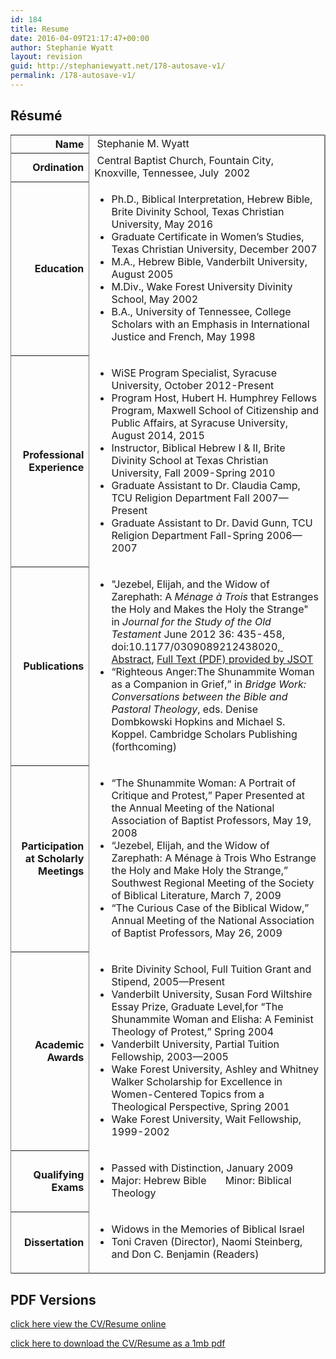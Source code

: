 ```yaml
---
id: 184
title: Resume
date: 2016-04-09T21:17:47+00:00
author: Stephanie Wyatt
layout: revision
guid: http://stephaniewyatt.net/178-autosave-v1/
permalink: /178-autosave-v1/
---
```

<h2>Résumé</h2>

<table border="1" width="797" frame="rhs" rules="cols" cellspacing="3" cellpadding="2">
<tbody>
<tr>
<th scope="row" width="151">
<div align="right">Name</div></th>
<td width="649">
<div id="cv"> Stephanie M. Wyatt</div></td>
</tr>
<tr>
<th scope="row">
<div align="right">Ordination</div></th>
<td>
<div id="cv"> Central Baptist Church, Fountain City, Knoxville, Tennessee, July  2002</div></td>
</tr>
<tr>
<th scope="row">
<div align="right">Education</div></th>
<td>
<ul id="cv">
    <li>Ph.D., Biblical Interpretation, Hebrew Bible, Brite Divinity School, Texas Christian University, May 2016</li>
    <li>Graduate Certificate in Women’s Studies, Texas Christian University, December 2007</li>
    <li>M.A., Hebrew Bible, Vanderbilt University, August 2005</li>
    <li>M.Div., Wake Forest University Divinity School, May 2002</li>
    <li>B.A., University of Tennessee, College Scholars with an Emphasis in International Justice and French, May 1998</li>
</ul>
</td>
</tr>
<tr>
<th scope="row">
<div align="right">Professional Experience</div></th>
<td>
<ul id="cv">
    <li>WiSE Program Specialist, Syracuse University, October 2012-Present</li>
    <li>Program Host, Hubert H. Humphrey Fellows Program, Maxwell School of Citizenship and Public Affairs, at Syracuse University, August 2014, 2015</li>
    <li>Instructor, Biblical Hebrew I &amp; II, Brite Divinity School at Texas Christian University, Fall 2009-Spring 2010</li>
    <li>Graduate Assistant to Dr. Claudia Camp, TCU Religion Department Fall 2007—Present</li>
    <li>Graduate Assistant to Dr. David Gunn, TCU Religion Department Fall-Spring 2006—2007</li>
</ul>
</td>
</tr>
<tr>
<th scope="row">
<div align="right">Publications</div></th>
<td>
<ul id="cv">
    <li>"Jezebel, Elijah, and the Widow of Zarephath: A <em>Ménage à Trois</em> that Estranges the Holy and Makes the Holy the Strange" in <em>Journal for the Study of the Old Testament</em> June 2012 36: 435-458, doi:10.1177/0309089212438020,<a title="Abstract of Stephanie M. Wyatt: Jezebel, Elijah, and the Widow of Zarephath: A Ménage à Trois that Estranges the Holy and Makes the Holy the Strange" href="http://jot.sagepub.com/content/36/4/435.abstract" target="_blank">  Abstract</a>, <a title="Full Text (PDF) by JSOT of: Stephanie M. Wyatt: Jezebel, Elijah, and the Widow of Zarephath: A Ménage à Trois that Estranges the Holy and Makes the Holy the Strange" href="http://jot.sagepub.com/content/36/4/435.full.pdf+html" target="_blank">Full Text (PDF) provided by JSOT</a></li>
    <li>“Righteous Anger:The Shunammite Woman as a Companion in Grief,” in <em>Bridge Work: Conversations between the Bible and Pastoral Theology</em>, eds. Denise Dombkowski Hopkins and Michael S. Koppel. Cambridge Scholars Publishing (forthcoming)</li>
</ul>
</td>
</tr>
<tr>
<th scope="row">
<div align="right">Participation at Scholarly Meetings</div></th>
<td>
<ul id="cv">
    <li>“The Shunammite Woman: A Portrait of Critique and Protest,” Paper Presented at the Annual Meeting of the National Association of Baptist Professors, May 19, 2008</li>
    <li>“Jezebel, Elijah, and the Widow of Zarephath: A Ménage à Trois Who Estrange the Holy and Make Holy the Strange,” Southwest Regional Meeting of the Society of Biblical Literature, March 7, 2009</li>
    <li>“The Curious Case of the Biblical Widow,” Annual Meeting of the National Association of Baptist Professors, May 26, 2009</li>
</ul>
</td>
</tr>
<tr>
<th scope="row">
<div align="right">Academic Awards</div></th>
<td>
<ul id="cv">
    <li>Brite Divinity School, Full Tuition Grant and Stipend, 2005—Present</li>
    <li>Vanderbilt University, Susan Ford Wiltshire Essay Prize, Graduate Level,for
“The Shunammite Woman and Elisha: A Feminist Theology of Protest,” Spring 2004</li>
    <li>Vanderbilt University, Partial Tuition Fellowship, 2003—2005</li>
    <li>Wake Forest University, Ashley and Whitney Walker Scholarship for Excellence in Women-Centered Topics from a Theological Perspective, Spring 2001</li>
    <li>Wake Forest University, Wait Fellowship, 1999-2002</li>
</ul>
</td>
</tr>
<tr>
<th scope="row">
<div align="right">Qualifying Exams</div></th>
<td>
<ul id="cv">
    <li>Passed with Distinction, January 2009</li>
    <li>Major: Hebrew Bible       Minor: Biblical Theology</li>
</ul>
</td>
</tr>
<tr>
<th scope="row">
<div align="right">Dissertation</div></th>
<td>
<ul id="cv">
    <li>Widows in the Memories of Biblical Israel</li>
    <li>Toni Craven (Director), Naomi Steinberg, and Don C. Benjamin (Readers)</li>
</ul>
</td>
</tr>
</tbody>
</table>

<h2>PDF Versions</h2>

<a title="Stephanie Wyatt - long form CV" href="https://docs.google.com/file/d/0Bx_wIUDKlHGRZXBGc2xTalNrSGc/edit?pli=1">click here view the CV/Resume online</a>

<a title="Stephanie Wyatt - CV/Resume PDF" href="http://stephaniewyatt.net/wp-content/uploads/Stephanie-Wyatt-CV-web-11-14-2012.pdf" target="_blank">click here to download the CV/Resume as a 1mb pdf</a>